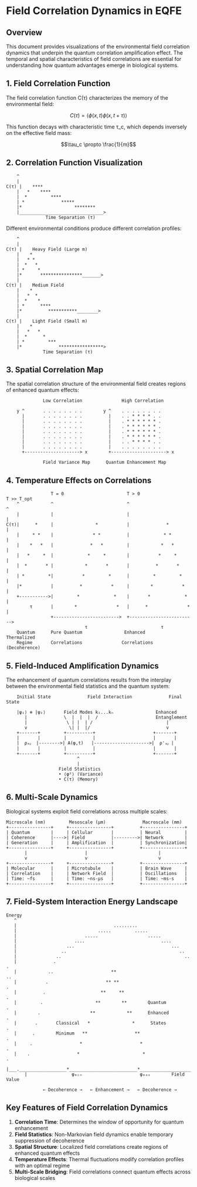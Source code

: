 # Field Correlation Dynamics in EQFE

## Overview

This document provides visualizations of the environmental field correlation dynamics that underpin the quantum correlation amplification effect. The temporal and spatial characteristics of field correlations are essential for understanding how quantum advantages emerge in biological systems.

## 1. Field Correlation Function

The field correlation function C(τ) characterizes the memory of the environmental field:

```math
C(\tau) = \langle\phi(x,t)\phi(x,t+\tau)\rangle
```

This function decays with characteristic time τ_c, which depends inversely on the effective field mass:

```math
\tau_c \propto \frac{1}{m}
```

## 2. Correlation Function Visualization

```ascii
    ^
    |
C(τ) |    ****
    |   *    ****
    |  *         ****
    | *              *****
    |*                    ********
    |________________________________>
               Time Separation (τ)
```

Different environmental conditions produce different correlation profiles:

```ascii
    ^
    |
C(τ) |    Heavy Field (Large m)
    |    *
    |   * *
    |  *   *
    | *     *
    |*       ****************_______>
    |
C(τ) |    Medium Field
    |    *
    |   *  *
    |  *    *
    | *      ****
    |*          ***********________>
    |
C(τ) |    Light Field (Small m)
    |    *
    |   *   *
    |  *      *
    | *         ***
    |*              *****************>
              Time Separation (τ)
```

## 3. Spatial Correlation Map

The spatial correlation structure of the environmental field creates regions of enhanced quantum effects:

```ascii
              Low Correlation               High Correlation
              
    y ^       . . . . . . . .        y ^    . . . . . . . .
      |       . . . . . . . .          |    . . * * * * . .
      |       . . . . . . . .          |    . * * * * * * .
      |       . . . . . . . .          |    . * * * * * * .
      |       . . . . . . . .          |    . * * * * * * .
      |       . . . . . . . .          |    . * * * * * * .
      |       . . . . . . . .          |    . . * * * * . .
      |       . . . . . . . .          |    . . . . . . . .
      +---------------------> x        +---------------------> x
                                       
              Field Variance Map      Quantum Enhancement Map
```

## 4. Temperature Effects on Correlations

```ascii
                 T = 0                        T > 0                      T >> T_opt
    ^            ^                            ^                          ^
    |            |                            |                          |
C(τ)|      *     |                *           |              *           |
    |     * *    |               * *          |             * *          |
    |    *   *   |              *   *         |            *   *         |
    |   *     *  |             *     *        |           *     *        |
    |  *       * |            *       *       |          *       *       |
    | *         *|           *         *      |         *         *      |
    |*           |          *           *     |        *           *     |
    +----------->|         *             *    |       *             *    |
         τ       |        *               *   |      *               *   |
                 +------------------------->  +------------------------->
                              τ                            τ
    Quantum      Pure Quantum                Enhanced              Thermalized
    Regime       Correlations               Correlations          (Decoherence)
```

## 5. Field-Induced Amplification Dynamics

The enhancement of quantum correlations results from the interplay between the environmental field statistics and the quantum system:

```ascii
    Initial State              Field Interaction              Final State
    
    |ψ₁⟩ ⊗ |ψ₂⟩       Field Modes k₁...kₙ                Enhanced
       |              \  |  |  |  /                      Entanglement
       |               \ | |  | /                            |
       v                \| |  |/                             v
    +-------+         +----------+                      +-------+
    |       |         |          |                      |       |
    |  ρₐᵦ  |-------->| A(φ,t)   |--------------------->|  ρ'ₐᵦ |
    |       |         |          |                      |       |
    +-------+         +----------+                      +-------+
                           ^
                           |
                    Field Statistics
                    • ⟨φ²⟩ (Variance)
                    • C(τ) (Memory)
```

## 6. Multi-Scale Dynamics

Biological systems exploit field correlations across multiple scales:

```ascii
Microscale (nm)         Mesoscale (μm)              Macroscale (mm)
+----------------+     +----------------+          +----------------+
| Quantum        |     | Cellular       |          | Neural         |
| Coherence      |---->| Field          |--------->| Network        |
| Generation     |     | Amplification  |          | Synchronization|
+----------------+     +----------------+          +----------------+
       |                      |                           |
       v                      v                           v
+----------------+     +----------------+          +----------------+
| Molecular      |     | Microtubule    |          | Brain Wave     |
| Correlation    |     | Network Field  |          | Oscillations   |
| Time: ~fs      |     | Time: ~ns-μs   |          | Time: ~ms-s    |
+----------------+     +----------------+          +----------------+
```

## 7. Field-System Interaction Energy Landscape

```ascii
Energy
   ^
   |                                     .........
   |                               .....         .....
   |                          .....                   .....
   |                      ....                             ....
   |                   ...                                     ...
   |                 ..                                           ..
   |               ..                                               ..
   |              .                                                   .
   |            ..                      **                             ..
   |           .                      ** **                              .
   |          .                     **     **                             .
   |         .                    **        **        Quantum             .
   |        .                   **            **      Enhanced            .
   |       .       Classical   *                *      States             .
   |      .        Minimum   **                  **                        .
   |     .                  *                      *                        .
   |    .                  *                        *                        .
   |___.__________________*__________________________*________________________.____>
       |                 φₘᵢₙ                      φₘₐₓ        Field Value
       
              ← Decoherence →   ← Enhancement →   ← Decoherence →
```

## Key Features of Field Correlation Dynamics

1. **Correlation Time**: Determines the window of opportunity for quantum enhancement
2. **Field Statistics**: Non-Markovian field dynamics enable temporary suppression of decoherence
3. **Spatial Structure**: Localized field correlations create regions of enhanced quantum effects
4. **Temperature Effects**: Thermal fluctuations modify correlation profiles with an optimal regime
5. **Multi-Scale Bridging**: Field correlations connect quantum effects across biological scales
